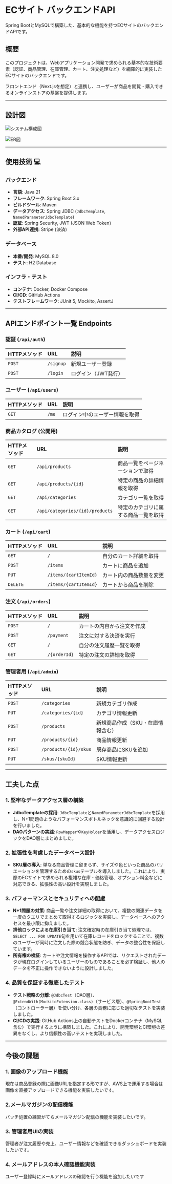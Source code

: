 # ECサイト バックエンドAPI

Spring BootとMySQLで構築した、基本的な機能を持つECサイトのバックエンドAPIです。

## 概要

このプロジェクトは、Webアプリケーション開発で求められる基本的な技術要素（認証、商品管理、在庫管理、カート、注文処理など）を網羅的に実装したECサイトのバックエンドです。

フロントエンド（Next.jsを想定）と連携し、ユーザーが商品を閲覧・購入できるオンラインストアの基盤を提供します。

-----

## 設計図

![システム構成図](https://www.plantuml.com/plantuml/svg/TLDTJnD157tVNp7P5-41UE3DH4B16aqqGPR45r-6tR5iR7URdLqJD2JTcV21IY0Y9T54RKK-4Ag481KC_J6NtRR_mfdP5Wg5JJFTtNlEFNVEcHscFlRy89T5wL5as3v1AS-S4l-c7tW4zQ6ngMbgcpYhQNVGFNKXO6LWlu3LWF-3i19LFjNFTbf53Pk-wo7zl5feBEm1tvGOzaUiEi8K1PHuRGYm8s0Rm1VgbL9zPQvHc5KGRELifqCjzSoGQdm7c6YsMF_mEohpBbapwmOMqWLOHsyq92xJpULTXpY-U9l3hrq7fL-9fn7FjZBakTDZc5F42hB4wrMojFseARRZMaIEU0XS_EQ0luqgNnkbzucyOaY1m2SjkMkIHjwpdGmQSLqVfV9veIT6atTeF70Sug41z01x6UoJH7uIco-9OwbMCsfLYuLzF8afkTZ3-7r3z7eX_7ioRJnzd90zYzwCJcSnzUrHBFRMOeqJowO9YwYYAOkAJKKgE7D9DWO59rgRYrR3-iVJY2z3k0lXJikkGMsc8wHeezZasp9H4JTV1VRtjeIwaJS4PlYUdIU9aBgz3f1c6caZGH0gPkaOfbaidzTONDZgca4UFzJNDtIHtLsaFvoO63DqJHsxMsfQAntKtpyapPObuFFgQDU4I6Dt7y9Q_BaAuPBU2UxqM97OAN0Ex1ZubZXOCP-DlXqC0Di7_hrT-76r0nsKn7O05M1b2UJhmFULWui3qN8nEbllc59k8h5DKkE3axYw4CrlYcyCzQJ67lNgLv64AjZXTboShvTF6hjBm4kgzyyayJPBk_X6q5MRWA-eeS94HJfoT1ozMnFdfrauYFTAuirbJ_u5s1wmgZ2WERjqNYl9rjgmc2V8PVy3)

![ER図](https://www.plantuml.com/plantuml/svg/fLRTRjn45BxVfnYr5sqXaHgat5HLr2Kni4hpGtuG4aAMinub1jlZZiUKq21XcwIB8b15rG0jeaHKPKlQf2XHAIYa3pFnRdBLL-ZCx3WxsOmRgTuBh-NpVyxCzvqh8R4mYJmN6CDWsY4G65CZbSevaDtRfl7cmSDL6jzltzkaoO-jEpiqRj1a5OIVEtvWOSkh7Bq1r_4XMGmWG9Wi84NW8H_L5p3o820uWfK5nuO0UW5P11xqvY0EURZ-_dv0aoPDjscwGfC_Ei-Nkmt-akxIT8sc6oztlsCvPPjtstkFk0KtfEb3Ba-UiQUgMu4-SLYCCr78Gfm1Dog0_Tu6ZWq-cHpz55m2xzRUhutFWCkNgn51DR-EeSTiXeQu8lCk_ju2lkL1flnHTMhuW-hK-NS61oz82VGin-qHCM-pldCjWjoDq0giCBoEiAttOTasXc6e5uRHN5Z7pXmCJHzU3rr82CGyyOc9gqPrN6gnl2q2RTCYJ3HJ6pEcPwfZar8O1RPE-BMOy9sLx7PCamtHwnsQ_gNjNvqvc4VOWTeclc47rGHqGGECxAXEtdXkPu5CUz7aXk_bkPuwr00xTNXCruPy205naCzxQ7oS2npFceTcX7lFGDcvjBQRhRMRshOWR4DSeYdyBiY6T8toqqOi4gadSV1YNWf1n7BDtjPqBktXylU7tyJPSgELBcU__ys_vGuNd21m_7cp-92hMW4AUPGwijNH35myeLWyFD6UrtQrzVCFxPsdnp6biV_yoU7QxHwWETvpquQ4tVOIhHTkzBq_om0rAXhBjSWIYSZ6AwUKbMaAhr8aofmUdUsfJjwoU2FRsgFnBmo_cKvdM6gPB8KIrSdxgY_Y79WO1oF6LMF60CFLwU7gY97FrFdg-B2Ffbr7Bi9w4VoIO4izZIKkdCpluC7Dx5P3KCcgO9EjhF6ilVCj4pD07wzzE6iC3O7ptIhxHEfzdJHpEFkrcVsteRstZly5U-KWMgB7yf0ewYhLwBgiFqAd8v3W15P3eu0Gi0QOYu56IRJ7VRQoNCG1Cexf4EYT5ameoc0dBvIs2JAHz8a8ozBvZIR_qkI5DX6Ct9BafsAgqWu-jFszrKjWYX6wMHqPguttTTvdfuqfcQEwtyJDRihnfiIjegN7pFFMp4H-uXhg9vatIt5ob1zuQTANArx8SrfN-lQO9i_PtjRUN6_VMj5casyl9RXBR4EVmJhH8_ySiXSbEvzEPs5z0TgHMmGL8GlUAoakc_7V_ejrFfRawId5cowQBt7_SqSQ6Yb7xooU7WhonLoiXe_5CVo7fd-ogiLBIjEVNh-FnyqExO81HZxPWxiLiOo3fQN-VdIZiym86sK7PJOTJ3YowIwWqZ1V3hkqpenKVZyoPI7KU0gHIwuiCcJuKMYM4sfJs6_b9dbMqenvK898RkXe3tJTBoq1XHkEWMFhqVs3z7_MtvFTbssK3WGULyHJnkuYPpUI-fN5KSUaOafHCEcZYoiL_jHyBhedUjyACaXNFTT5HjVBAbUWRqUU-me0)

-----

## 使用技術 💻

### バックエンド

  * **言語**: Java 21
  * **フレームワーク**: Spring Boot 3.x
  * **ビルドツール**: Maven
  * **データアクセス**: Spring JDBC (`JdbcTemplate`, `NamedParameterJdbcTemplate`)
  * **認証**: Spring Security, JWT (JSON Web Token)
  * **外部API連携**: Stripe (決済)

### データベース

  * **本番/開発**: MySQL 8.0
  * **テスト**: H2 Database

### インフラ・テスト

  * **コンテナ**: Docker, Docker Compose
  * **CI/CD**: GitHub Actions
  * **テストフレームワーク**: JUnit 5, Mockito, AssertJ

-----

## APIエンドポイント一覧 Endpoints

### 認証 (`/api/auth`)

| HTTPメソッド | URL | 説明 |
| :--- | :--- | :--- |
| `POST` | `/signup` | 新規ユーザー登録 |
| `POST` | `/login` | ログイン（JWT発行） |

### ユーザー (`/api/users`)

| HTTPメソッド | URL | 説明 |
| :--- | :--- | :--- |
| `GET` | `/me` | ログイン中のユーザー情報を取得 |

### 商品カタログ (公開用)

| HTTPメソッド | URL | 説明 |
| :--- | :--- | :--- |
| `GET` | `/api/products` | 商品一覧をページネーションで取得 |
| `GET` | `/api/products/{id}` | 特定の商品の詳細情報を取得 |
| `GET` | `/api/categories` | カテゴリ一覧を取得 |
| `GET` | `/api/categories/{id}/products` | 特定のカテゴリに属する商品一覧を取得 |

### カート (`/api/cart`)

| HTTPメソッド | URL | 説明 |
| :--- | :--- | :--- |
| `GET` | `/` | 自分のカート詳細を取得 |
| `POST` | `/items` | カートに商品を追加 |
| `PUT` | `/items/{cartItemId}` | カート内の商品数量を変更 |
| `DELETE` | `/items/{cartItemId}` | カートから商品を削除 |

### 注文 (`/api/orders`)

| HTTPメソッド | URL | 説明 |
| :--- | :--- | :--- |
| `POST` | `/` | カートの内容から注文を作成 |
| `POST` | `/payment` | 注文に対する決済を実行 |
| `GET` | `/` | 自分の注文履歴一覧を取得 |
| `GET` | `/{orderId}` | 特定の注文の詳細を取得 |

### 管理者用 (`/api/admin`)

| HTTPメソッド | URL | 説明 |
| :--- | :--- | :--- |
| `POST` | `/categories` | 新規カテゴリ作成 |
| `PUT` | `/categories/{id}` | カテゴリ情報更新 |
| `POST` | `/products` | 新規商品作成（SKU・在庫情報含む） |
| `PUT` | `/products/{id}` | 商品情報更新 |
| `POST` | `/products/{id}/skus` | 既存商品にSKUを追加 |
| `PUT` | `/skus/{skuId}` | SKU情報更新 |

-----

## 工夫した点

### 1\. 堅牢なデータアクセス層の構築

  * **JdbcTemplateの採用**:
    `JdbcTemplate`と`NamedParameterJdbcTemplate`を採用し、N+1問題のようなパフォーマンスボトルネックを意識的に回避する設計を行いました。
  * **DAOパターンの実践**:
    `RowMapper`や`KeyHolder`を活用し、データアクセスロジックをDAO層にまとめました。

### 2\. 拡張性を考慮したデータベース設計

  * **SKU層の導入**:
    単なる商品管理に留まらず、サイズや色といった商品のバリエーションを管理するための`skus`テーブルを導入しました。これにより、実際のECサイトで求められる複雑な在庫・価格管理、オプション料金などに対応できる、拡張性の高い設計を実現しました。

### 3\. パフォーマンスとセキュリティへの配慮

  * **N+1問題の対策**:
    商品一覧や注文詳細の取得において、複数の関連データを一度のクエリでまとめて取得するロジックを実装し、データベースへのアクセスを最小限に抑えました。
  * **排他ロックによる在庫引き当て**:
    注文確定時の在庫引き当て処理では、`SELECT ... FOR UPDATE`句を用いて在庫レコードをロックすることで、複数のユーザーが同時に注文した際の競合状態を防ぎ、データの整合性を保証しています。
  * **所有権の検証**:
    カートや注文情報を操作するAPIでは、リクエストされたデータが現在ログインしているユーザーのものであることを必ず検証し、他人のデータを不正に操作できないように設計しました。

### 4\. 品質を保証する徹底したテスト

  * **テスト戦略の分離**:
    `@JdbcTest`（DAO層）、`@ExtendWith(MockitoExtension.class)`（サービス層）、`@SpringBootTest`（コントローラー層）を使い分け、各層の責務に応じた適切なテストを実装しました。
  * **CI/CDの実践**:
    GitHub Actions上の自動テストをDockerコンテナ（MySQL含む）で実行するように構築しました。これにより、開発環境とCI環境の差異をなくし、より信頼性の高いテストを実現しました。

-----

## 今後の課題

### 1\. 画像のアップロード機能

現在は商品登録の際に画像URLを指定する形ですが、AWS上で運用する場合は画像を直接アップロードできる機能を実装したいです。

### 2\.メールマガジンの配信機能

バッチ処置の練習がてらメールマガジン配信の機能を実装したいです。

### 3\. 管理者用UIの実装

管理者が注文履歴や売上、ユーザー情報などを確認できるダッシュボードを実装したいです。

### 4\. メールアドレスの本人確認機能実装

ユーザー登録時にメールアドレスの確認を行う機能を追加したいです